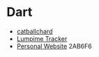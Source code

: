 # Dart
- [catballchard](../works/catballchard.md)
- [Lumpime Tracker](../works/lumpime.md)
- [Personal Website](../works/personal-website.md)
2AB6F6
